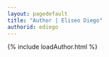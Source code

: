 ```yaml
---
layout: pagedefault
title: "Author | Eliseo Diego"
authorid: ediego
---
```

{% include loadAuthor.html %}